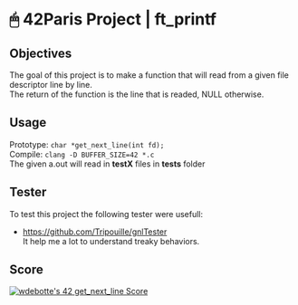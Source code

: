 # 🖱 42Paris Project | ft_printf

## Objectives

The goal of this project is to make a function that will read from a given file descriptor line by line.  
The return of the function is the line that is readed, NULL otherwise.

## Usage

Prototype: `char *get_next_line(int fd);`  
Compile: `clang -D BUFFER_SIZE=42 *.c`  
The given a.out will read in **testX** files in **tests** folder

## Tester

To test this project the following tester were usefull:  
- https://github.com/Tripouille/gnlTester  
It help me a lot to understand treaky behaviors.

## Score

[![wdebotte's 42 get_next_line Score](https://badge42.vercel.app/api/v2/cl2zu1sil002509mf9zd91hy6/project/2431885)](https://github.com/JaeSeoKim/badge42)
